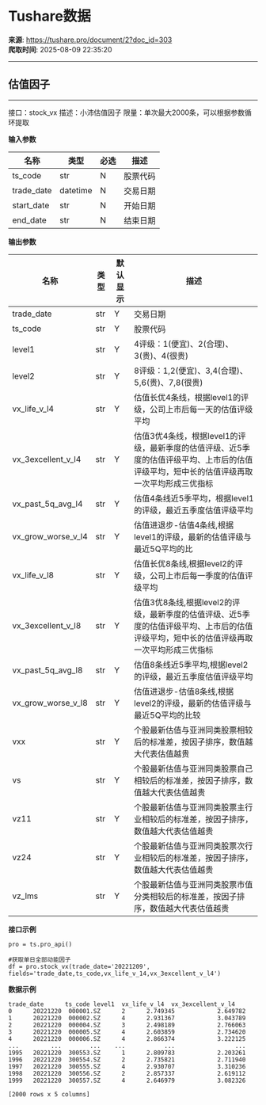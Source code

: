 # Tushare数据

**来源**: https://tushare.pro/document/2?doc_id=303  
**爬取时间**: 2025-08-09 22:35:20

---

## 估值因子

---

接口：stock\_vx
描述：小沛估值因子
限量：单次最大2000条，可以根据参数循环提取

**输入参数**

| 名称 | 类型 | 必选 | 描述 |
| --- | --- | --- | --- |
| ts\_code | str | N | 股票代码 |
| trade\_date | datetime | N | 交易日期 |
| start\_date | str | N | 开始日期 |
| end\_date | str | N | 结束日期 |

**输出参数**

| 名称 | 类型 | 默认显示 | 描述 |
| --- | --- | --- | --- |
| trade\_date | str | Y | 交易日期 |
| ts\_code | str | Y | 股票代码 |
| level1 | str | Y | 4评级：1(便宜)、2(合理)、3(贵)、4(很贵) |
| level2 | str | Y | 8评级：1,2(便宜)、3,4(合理)、5,6(贵)、7,8(很贵) |
| vx\_life\_v\_l4 | str | Y | 估值长优4条线，根据level1的评级，公司上市后每一天的估值评级平均 |
| vx\_3excellent\_v\_l4 | str | Y | 估值3优4条线，根据level1的评级，最新季度的估值评级、近5季度的估值评级平均、上市后的估值评级平均，短中长的估值评级再取一次平均形成三优指标 |
| vx\_past\_5q\_avg\_l4 | str | Y | 估值4条线近5季平均，根据level1的评级，最近五季度估值评级平均 |
| vx\_grow\_worse\_v\_l4 | str | Y | 估值进退步-估值4条线,根据level1的评级，最新的估值评级与最近5Q平均的比 |
| vx\_life\_v\_l8 | str | Y | 估值长优8条线,根据level2的评级，公司上市后每一季度的估值评级平均 |
| vx\_3excellent\_v\_l8 | str | Y | 估值3优8条线,根据level2的评级，最新季度的估值评级、近5季度的估值评级平均、上市后的估值评级平均，短中长的估值评级再取一次平均形成三优指标 |
| vx\_past\_5q\_avg\_l8 | str | Y | 估值8条线近5季平均,根据level2的评级，最近五季度估值评级平均 |
| vx\_grow\_worse\_v\_l8 | str | Y | 估值进退步-估值8条线,根据level2的评级，最新的估值评级与最近5Q平均的比较 |
| vxx | str | Y | 个股最新估值与亚洲同类股票相较后的标准差，按因子排序，数值越大代表估值越贵 |
| vs | str | Y | 个股最新估值与亚洲同类股票自己相较后的标准差，按因子排序，数值越大代表估值越贵 |
| vz11 | str | Y | 个股最新估值与亚洲同类股票主行业相较后的标准差，按因子排序，数值越大代表估值越贵 |
| vz24 | str | Y | 个股最新估值与亚洲同类股票次行业相较后的标准差，按因子排序，数值越大代表估值越贵 |
| vz\_lms | str | Y | 个股最新估值与亚洲同类股票市值分类相较后的标准差，按因子排序，数值越大代表估值越贵 |

**接口示例**

```
pro = ts.pro_api()

#获取单日全部动能因子
df = pro.stock_vx(trade_date='20221209', fields='trade_date,ts_code,vx_life_v_14,vx_3excellent_v_l4')
```

**数据示例**

```
trade_date      ts_code level1  vx_life_v_l4  vx_3excellent_v_l4
0      20221220  000001.SZ      2      2.749345            2.649782
1      20221220  000002.SZ      4      2.931367            3.043789
2      20221220  000004.SZ      3      2.498189            2.766063
3      20221220  000005.SZ      4      2.603859            2.734620
4      20221220  000006.SZ      4      2.866374            3.222125
...         ...        ...    ...           ...                 ...
1995   20221220  300553.SZ      1      2.809783            2.203261
1996   20221220  300554.SZ      2      2.735821            2.711940
1997   20221220  300555.SZ      4      2.930707            3.310236
1998   20221220  300556.SZ      2      2.857337            2.619112
1999   20221220  300557.SZ      4      2.646979            3.082326

[2000 rows x 5 columns]
```
